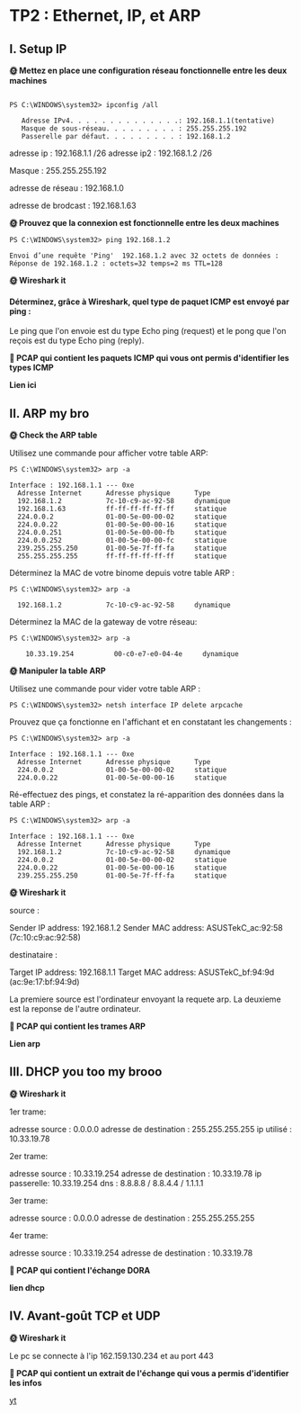 # TP2 : Ethernet, IP, et ARP

## I. Setup IP

**🌞 Mettez en place une configuration réseau fonctionnelle entre les deux machines**

```PS C:\WINDOWS\system32> netsh interface ipv4 set address name="Ethernet" static 192.168.1.1 255.255.255.192 192.168.1.2
```

```
PS C:\WINDOWS\system32> ipconfig /all

   Adresse IPv4. . . . . . . . . . . . . .: 192.168.1.1(tentative)
   Masque de sous-réseau. . . . . . . . . : 255.255.255.192
   Passerelle par défaut. . . . . . . . . : 192.168.1.2
```

adresse ip : 192.168.1.1 /26
adresse ip2 : 192.168.1.2 /26

Masque : 255.255.255.192

adresse de réseau : 192.168.1.0

adresse de brodcast : 192.168.1.63


**🌞 Prouvez que la connexion est fonctionnelle entre les deux machines**

```
PS C:\WINDOWS\system32> ping 192.168.1.2

Envoi d’une requête 'Ping'  192.168.1.2 avec 32 octets de données :
Réponse de 192.168.1.2 : octets=32 temps=2 ms TTL=128
```

**🌞 Wireshark it**


#### Déterminez, grâce à Wireshark, quel type de paquet ICMP est envoyé par ping :

Le ping que l'on envoie est du type Echo ping (request) et le pong que l'on reçois est du type Echo ping (reply).


**🦈 PCAP qui contient les paquets ICMP qui vous ont permis d'identifier les types ICMP**

**Lien ici**

## II. ARP my bro

**🌞 Check the ARP table**

Utilisez une commande pour afficher votre table ARP:

```
PS C:\WINDOWS\system32> arp -a

Interface : 192.168.1.1 --- 0xe
  Adresse Internet      Adresse physique      Type
  192.168.1.2           7c-10-c9-ac-92-58     dynamique
  192.168.1.63          ff-ff-ff-ff-ff-ff     statique
  224.0.0.2             01-00-5e-00-00-02     statique
  224.0.0.22            01-00-5e-00-00-16     statique
  224.0.0.251           01-00-5e-00-00-fb     statique
  224.0.0.252           01-00-5e-00-00-fc     statique
  239.255.255.250       01-00-5e-7f-ff-fa     statique
  255.255.255.255       ff-ff-ff-ff-ff-ff     statique
```

Déterminez la MAC de votre binome depuis votre table ARP :

```
PS C:\WINDOWS\system32> arp -a

  192.168.1.2           7c-10-c9-ac-92-58     dynamique
```

Déterminez la MAC de la gateway de votre réseau:

```
PS C:\WINDOWS\system32> arp -a

    10.33.19.254          00-c0-e7-e0-04-4e     dynamique
```

**🌞 Manipuler la table ARP**

Utilisez une commande pour vider votre table ARP :

```
PS C:\WINDOWS\system32> netsh interface IP delete arpcache
```

Prouvez que ça fonctionne en l'affichant et en constatant les changements :

```
PS C:\WINDOWS\system32> arp -a

Interface : 192.168.1.1 --- 0xe
  Adresse Internet      Adresse physique      Type
  224.0.0.2             01-00-5e-00-00-02     statique
  224.0.0.22            01-00-5e-00-00-16     statique
```

Ré-effectuez des pings, et constatez la ré-apparition des données dans la table ARP :

```
PS C:\WINDOWS\system32> arp -a

Interface : 192.168.1.1 --- 0xe
  Adresse Internet      Adresse physique      Type
  192.168.1.2           7c-10-c9-ac-92-58     dynamique
  224.0.0.2             01-00-5e-00-00-02     statique
  224.0.0.22            01-00-5e-00-00-16     statique
  239.255.255.250       01-00-5e-7f-ff-fa     statique
```

**🌞 Wireshark it**

source :

Sender IP address: 192.168.1.2
Sender MAC address: ASUSTekC_ac:92:58 (7c:10:c9:ac:92:58)

destinataire :

Target IP address: 192.168.1.1
Target MAC address: ASUSTekC_bf:94:9d (ac:9e:17:bf:94:9d)

La premiere source est l'ordinateur envoyant la requete arp. La deuxieme est la reponse de l'autre ordinateur.

**🦈 PCAP qui contient les trames ARP**

**Lien arp**

## III. DHCP you too my brooo

**🌞 Wireshark it**

1er trame:

adresse source : 0.0.0.0
adresse de destination : 255.255.255.255
ip utilisé : 10.33.19.78

2er trame:

adresse source : 10.33.19.254
adresse de destination : 10.33.19.78
ip passerelle: 10.33.19.254
dns : 8.8.8.8 / 8.8.4.4 / 1.1.1.1

3er trame:

adresse source : 0.0.0.0
adresse de destination : 255.255.255.255

4er trame:

adresse source : 10.33.19.254
adresse de destination : 10.33.19.78

**🦈 PCAP qui contient l'échange DORA**

**lien dhcp**

## IV. Avant-goût TCP et UDP

**🌞 Wireshark it**

Le pc se connecte à l'ip 162.159.130.234 et au port 443

**🦈 PCAP qui contient un extrait de l'échange qui vous a permis d'identifier les infos**

[yt](./yt.pcapng)